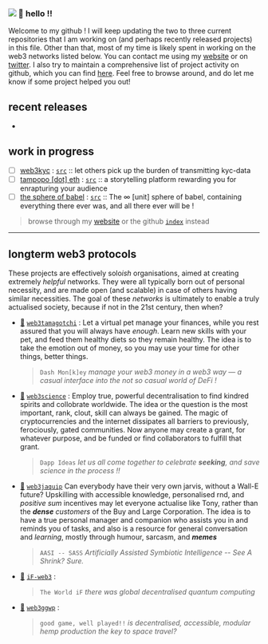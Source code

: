 ### ![](https://visitor-badge.glitch.me/badge?page_id=thisispalash.thisispalash) 👋 hello !!

Welcome to my github ! I will keep updating the two to three current repositories that I am working on (and perhaps recently released projects) in this file. Other than that, most of my time is likely spent in working on the web3 networks listed below. You can contact me using my [website](https://thisispalash.com/) or on [twitter](https://twitter.com/isthispalash). I also try to maintain a comprehensive list of project activity on github, which you can find [here](https://github.com/thisispalash/index). Feel free to browse around, and do let me know if some project helped you out!

## recent releases

- 

## work in progress

- [ ] [web3kyc](https://thisispalash.com/web3kyc/) : 
  [`src`](https://github.com/thisispalash/web3kyc) :: 
  let others pick up the burden of transmitting kyc-data
- [ ] [tampopo [dot] eth](https://thisispalash.com/tampopo/) : 
  [`src`](https://github.com/thisispalash/tampopo) :: 
  a storytelling platform rewarding you for enrapturing your audience
- [ ] [the sphere of babel](https://tampopo.xyz) : 
  [`src`](https://github.com/khaaliDimaag/babelsphere) :: 
  The ∞ [unit] sphere of babel, containing everything there ever was, and all there ever will be !
  
> browse through my [website](https://thisispalash.com/) or the github [`index`](https://github.com/thisispalash/index) instead


***

## longterm web3 protocols

These projects are effectively solo*ish* organisations, aimed at creating extremely _helpful_ networks. They were all typically born out of personal necessity, and are made open (and scalable) in case of others having similar necessities. The goal of these _networks_ is ultimately to enable a truly actualised society, because if not in the 21st century, then when?

- [🐒](https://dashmonkey.art/ "website") 
  [`web3tamagotchi`](https://github.com/web3tamagotchi "dash mon[k]ey") :
  Let a virtual pet manage your finances, while you rest assured that you will always have *enough*. Learn new skills with your pet, and feed them healthy diets so they remain healthy. The idea is to take the emotion out of money, so you may use your time for other things, better things.
  > `Dash Mon[k]ey` _manage your web3 money in a web3 way — a casual interface into the not so casual world of DeFi !_
- [💭](https://dappideas.art/ "website")
  [`web3science`](https://github.com/web3science "dapp ideas") :
  Employ true, powerful decentralisation to find kindred spirits and collobrate worldwide. The idea or the question is the most important, rank, clout, skill can always be gained. The magic of cryptocurrencies and the internet dissipates all barriers to previously, ferociously, gated communities. Now anyone may create a grant, for whatever purpose, and be funded or find collaborators to fulfill that grant.
  > `Dapp Ideas` _let us all come together to celebrate **seeking**, and save science in the process !!_
- [👻](https://web3guru.art/ "website")
  [`web3jaquip`](https://github.com/web3jaquip "jarvis | jaquis")
  Can everybody have their very own jarvis, without a Wall-E future? Upskilling with accessible knowledge, personalised rnd, and _positive sum_ incentives may let everyone actualise like Tony, rather than the ***dense*** _customers_ of the Buy and Large Corporation. The idea is to have a true personal manager and companion who assists you in and reminds you of tasks, and also is a resource for general conversation and _learning_, mostly through humour, sarcasm, and ___memes___
  > `AASI -- SASS` _Artificially Assisted Symbiotic Intelligence -- See A Shrink? Sure._
- [🤔](https://web3world.art/ "website") 
  [`iF-web3`](https://github.com/iF-web3 "The World iF") :
  > `The World iF` _there was global decentralised quantum computing_
- [🍁](https://web3gateway.art/ "website")
  [`web3ggwp`](https://github.com/web3ggwp "gateway getaway, wow pretty !") :
  > `good game, well played!!` _is decentralised, accessible, modular hemp production the key to space travel?_

